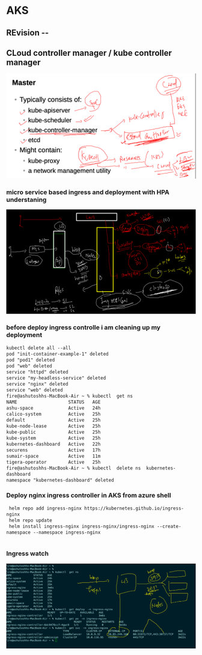 # AKS

## REvision --

## CLoud controller manager / kube controller manager 

<img src="cloudc.png">

### micro service based ingress and deployment with HPA understaning 

<img src="micro.png">

### before deploy ingress controlle i am cleaning up  my deployment 

```
kubectl delete all --all
pod "init-container-example-1" deleted
pod "pod1" deleted
pod "web" deleted
service "httpd" deleted
service "my-headless-service" deleted
service "nginx" deleted
service "web" deleted
fire@ashutoshhs-MacBook-Air ~ % kubectl  get ns
NAME                   STATUS   AGE
ashu-space             Active   24h
calico-system          Active   25h
default                Active   25h
kube-node-lease        Active   25h
kube-public            Active   25h
kube-system            Active   25h
kubernetes-dashboard   Active   22h
securens               Active   17h
sumair-space           Active   11m
tigera-operator        Active   25h
fire@ashutoshhs-MacBook-Air ~ % kubectl  delete ns  kubernetes-dashboard  
namespace "kubernetes-dashboard" deleted

```

### Deploy nginx ingress controller in AKS  from azure shell 

```
 helm repo add ingress-nginx https://kubernetes.github.io/ingress-nginx
 helm repo update 
 helm install ingress-nginx ingress-nginx/ingress-nginx --create-namespace --namespace ingress-nginx
 
```

### Ingress watch 

<img src="ingresswatch.png">




```
